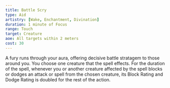 ```yaml
---
title: Battle Scry
type: Aid
artistry: [Wake, Enchantment, Divination]
duration: 1 minute of Focus 
range: Touch
target: Creature
aoe: All targets within 2 meters
cost: 30
---
```

A fury runs through your aura, offering decisive battle stratagem to those around you. You choose one creature that the spell effects. For the duration of the spell, whenever you or another creature affected by the spell blocks or dodges an attack or spell from the chosen creature, its Block Rating and Dodge Rating is doubled for the rest of the action.

